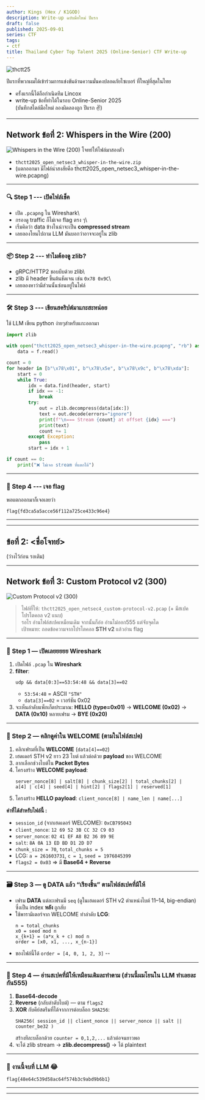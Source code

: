 ```yaml
---
author: Kings (Hex / K1GOD)
description: Write-up ฉบับมือใหม่ ปีแรก
draft: false
published: 2025-09-01
series: CTF
tags:
- ctf
title: Thailand Cyber Top Talent 2025 (Online-Senior) CTF Write-up
---
```


![thctt25](https://img2.pic.in.th/pic/thctt-2025-post.jpg)

ปีแรกที่พวกผมได้เข้าร่วมการแข่งขันด้านความมั่นคงปลอดภัยไซเบอร์ ที่ใหญ่ที่สุดในไทย 
- ครั้งแรกนี้ได้ถือกำเนิดทีม Lincox
- write-up ข้อที่ทำได้ในรอบ Online-Senior 2025\
(บันทึกสไตล์มือใหม่ ลองผิดลองถูก ปีแรก ✌️)

------------------------------------------------------------------------

## Network  ข้อที่ 2: Whispers in the Wire (200)
![Whispers in the Wire (200)](https://img2.pic.in.th/pic/Screenshot-2025-08-30-140723.png)
โจทย์ให้ไฟล์มาสองตัว

-   `thctt2025_open_netsec3_whisper-in-the-wire.zip`
-   (แตกออกมา มีไฟล์น่าสงสัยคือ thctt2025_open_netsec3_whisper-in-the-wire.pcapng)


------------------------------------------------------------------------

### 🔍 Step 1 --- เปิดไฟล์เช็ค

-   เปิด `.pcapng` ใน Wireshark\
-   กรองดู traffic ก็ไม่เจอ flag ตรง ๆ\
-   เริ่มคิดว่า data ข้างในน่าจะเป็น **compressed stream**
-   เลยลองโยนไปถาม LLM มันบอกว่าอาจจะอยู่ใน zlib

------------------------------------------------------------------------

### 📦 Step 2 --- ทำไมต้องดู zlib?

-   gRPC/HTTP2 ชอบบีบด้วย zlib\
-   zlib มี header ขึ้นต้นชัดเจน เช่น `0x78 0x9C`\
-   เลยลองหาว่ามีส่วนนั้นซ่อนอยู่ในไฟล์

------------------------------------------------------------------------

### 🛠️ Step 3 --- เขียนสคริปต์มาแกะสะหน่อย

ใช้ LLM เขียน python ง่ายๆสำหรับแกะออกมา

``` python
import zlib

with open("thctt2025_open_netsec3_whisper-in-the-wire.pcapng", "rb") as f:
    data = f.read()

count = 0
for header in [b"\x78\x01", b"\x78\x5e", b"\x78\x9c", b"\x78\xda"]:
    start = 0
    while True:
        idx = data.find(header, start)
        if idx == -1:
            break
        try:
            out = zlib.decompress(data[idx:])
            text = out.decode(errors="ignore")
            print(f"\n=== Stream {count} at offset {idx} ===")
            print(text)
            count += 1
        except Exception:
            pass
        start = idx + 1

if count == 0:
    print("❌ ไม่เจอ stream ที่แตกได้")

```

------------------------------------------------------------------------

### 🎯 Step 4 --- เจอ flag

พอแตกออกมาก็เจอเลยว่า

    flag{fd3ca5a5acce56f112a725ce433c96e4}

------------------------------------------------------------------------

------------------------------------------------------------------------

## ข้อที่ 2: \<ชื่อโจทย์\>

(ว่างไว้ก่อน รอเติม)


------------------------------------------------------------------------

## Network ข้อที่ 3: Custom Protocol v2 (300)
![Custom Protocol v2 (300)](https://img2.pic.in.th/pic/Screenshot-2025-08-30-140802-1.png)


> ไฟล์ที่ให้: `thctt2025_open_netsec4_custom-protocol-v2.pcap` (+ มีสเปคโปรโตคอล v2 แนบ)\
> รอไร อ่านไฟล์สเปคเหมือนเดิม จากนั้นก็อ๋อ อ่านไม่ออก555 แต่จับจุดได\
> เป้าหมาย: ถอดข้อความจากโปรโตคอล **STH v2** แล้วอ่าน flag 

---

### 🔎 Step 1 — เปิดเลยยยยย  Wireshark

1. เปิดไฟล์ `.pcap` ใน **Wireshark**  
2. **filter**:
   ```
   udp && data[0:3]==53:54:48 && data[3]==02
   ```
   - `53:54:48` = ASCII `"STH"`
   - `data[3]==02` = เวอร์ชัน 0x02  
3. จะเห็นลำดับแพ็กเก็ตประมาณ: **HELLO (type=0x01)** → **WELCOME (0x02)** → **DATA (0x10)** หลายเฟรม → **BYE (0x20)**


---

### 🧩 Step 2 — คลิกดูค่าใน WELCOME (ตามในไฟล์สเปค)

1. คลิกเฟรมที่เป็น **WELCOME** (`data[4]==02`)  
2. เฮดเดอร์ STH v2 ยาว 23 ไบต์ แล้วต่อด้วย **payload** ของ WELCOME  
3. ลากเลือกช่วงไบต์ใน **Packet Bytes**
4. โครงสร้าง **WELCOME payload**:
   ```
   server_nonce[8] | salt[8] | chunk_size[2] | total_chunks[2] |
   a[4] | c[4] | seed[4] | hint[2] | flags2[1] | reserved[1]
   ```
5. โครงสร้าง **HELLO payload**: `client_nonce[8] | name_len | name[...]`

**ค่าที่ได้สำหรับไฟล์นี้ :**
- `session_id` (จากเฮดเดอร์ WELCOME): `0xCB795043`
- `client_nonce`: `12 69 52 3B CC 32 C9 03`
- `server_nonce`: `02 41 EF A8 B2 36 89 9E`
- `salt`: `8A 0A 13 ED BD D1 2D D7`
- `chunk_size = 70`, `total_chunks = 5`
- LCG: `a = 261603731`, `c = 1`, `seed = 1976845399`
- `flags2 = 0x03` ⇒ มี **Base64 + Reverse**

---

### 🗃️ Step 3 — ดู DATA แล้ว “เรียงชิ้น” ตามไฟล์สเปคที่มีให้ 

- เฟรม **DATA** แต่ละเฟรมมี `seq` (ดูในเฮดเดอร์ STH v2 ตำแหน่งไบต์ 11–14, big-endian) ซึ่งเป็น index **หลัง** ถูกสับ  
- ใช้พารามิเตอร์จาก WELCOME ทำลำดับ **LCG**:
  ```text
  n = total_chunks
  x0 = seed mod n
  x_{k+1} = (a*x_k + c) mod n
  order = [x0, x1, ..., x_{n-1}]
  ```
- ของไฟล์นี้ได้ `order = [4, 0, 1, 2, 3]` -- 

---

### 🧪 Step 4 — อ่านสเปคที่มีให้เหมือนเดิมละทำตาม (ส่วนนี้ผมโยนใน LLM ทำเลยละกัน555)

1. **Base64-decode**   
2. **Reverse** (กลับลำดับไบต์) — ตาม `flags2`  
3. **XOR** กับคีย์สตรีมที่ได้จากการต่อบล็อก `SHA256`:
   ```text
   SHA256( session_id || client_nonce || server_nonce || salt || counter_be32 )
   ```
   สร้างทีละบล็อกด้วย `counter = 0,1,2,...` แล้วต่อจนยาวพอ  
4. จะได้ zlib stream → **zlib.decompress()** → ได้ plaintext

---

### 🎯 งานนี้จบที่ LLM 😂

```
flag{48e64c539d58ac64f574b3c9abd9b6b1}
```

---


------------------------------------------------------------------------
